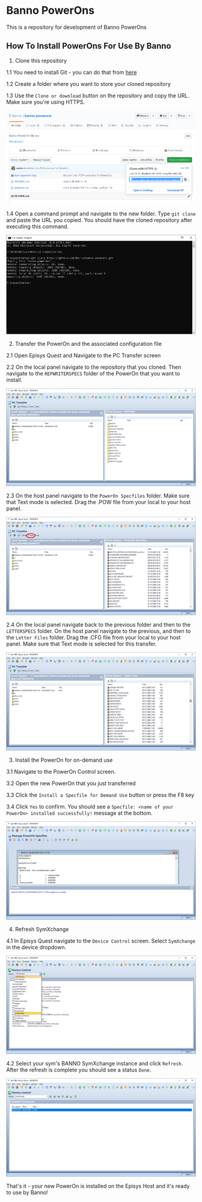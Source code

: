 
# Banno PowerOns



This is a repository for development of Banno PowerOns




## How To Install PowerOns For Use By Banno



1. Clone this repository

1.1 You need to install Git - you can do that from [here](https://git-scm.com/)

1.2 Create a folder where you want to store your cloned repository

1.3 Use the `Clone or download` button on the repository and copy the URL. Make sure you're using HTTPS.

![how_to_clone1](docs/images/clone1.png)

1.4 Open a command prompt and navigate to the new folder. Type `git clone` and paste the URL you copied. You should have the cloned repository after executing this command.

![how_to_clone2](docs/images/clone2.png)

2. Transfer the PowerOn and the associated configuration file

2.1 Open Episys Quest and Navigate to the PC Transfer screen

2.2 On the local panel navigate to the repository that you cloned. Then navigate to the `REPWRITERSPECS` folder of the PowerOn that you want to install.

![pctransfer1](docs/images/pctransfer1.png)

2.3 On the host panel navigate to the `PowerOn Specfiles` folder. Make sure that Text mode is selected. Drag the .POW file from your local to your host panel.

![pctransfer2](docs/images/pctransfer2.png)

2.4 On the local panel navigate back to the previous folder and then to the `LETTERSPECS` folder. On the host panel navigate to the previous, and then to the `Letter Files` folder. Drag the .CFG file from your local to your host panel. Make sure that Text mode is selected for this transfer.

![pctransfer3](docs/images/pctransfer3.png)

3. Install the PowerOn for on-demand use

3.1 Navigate to the PowerOn Control screen.

3.2 Open the new PowerOn that you just transferred

3.3 Click the `Install a Specfile for Demand Use` button or press the F8 key

3.4 Click `Yes` to confirm. You should see a `Specfile: <name of your PowerOn> installed successfully!` message at the bottom.

![install1](docs/images/install1.png)

4. Refresh SymXchange

4.1 In Episys Quest navigate to the `Device Control` screen. Select `SymXchange` in the device dropdown.

![devicecontrol1](docs/images/devicecontrol1.png)

4.2 Select your sym's BANNO SymXchange instance and click `Refresh`. After the refresh is complete you should see a status `Done`.

![devicecontrol2](docs/images/devicecontrol2.png)


That's it - your new PowerOn is installed on the Episys Host and it's ready to use by Banno!
